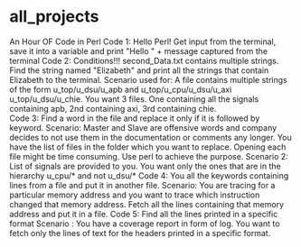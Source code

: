 # all_projects

An Hour OF Code in Perl
Code 1: Hello Perl!
Get input from the terminal, save it into a variable and print "Hello " + message captured from the terminal
Code 2: Conditions!!!
second_Data.txt contains multiple strings. Find the string named "Elizabeth" and print all the strings that contain Elizabeth to the terminal.
Scenario used for: A file contains multiple strings of the form u_top/u_dsu/u_apb and u_top/u_cpu/u_dsu/u_axi u_top/u_dsu/u_chie. 
You want 3 files. One containing all the signals containing apb, 2nd containing axi, 3rd containing chie.  
Code 3: Find a word in the file and replace it only if it is followed by keyword. 
Scenario: Master and Slave are offensive words and company decides to not use them in the documentation or comments any longer. 
You have the list of files in the folder which you want to replace. Opening each file might be time consuming. Use perl to achieve the purpose. 
Scenario 2: List of signals are provided to you. You want only the ones that are in the hierarchy u_cpu/* and not u_dsu/*
Code 4: You all the keywords containing lines from a file and put it in another file. 
Scenario: You are tracing for a particular memory address and you want to trace which instruction changed that memory address. Fetch all the lines containing that
memory address and put it in a file. 
Code 5: Find all the lines printed in a specific format
Scenario : You have a coverage report in form of log. You want to fetch only the lines of text for the headers printed in a specific format. 
